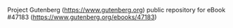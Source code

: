 Project Gutenberg (https://www.gutenberg.org) public repository for eBook #47183 (https://www.gutenberg.org/ebooks/47183)
